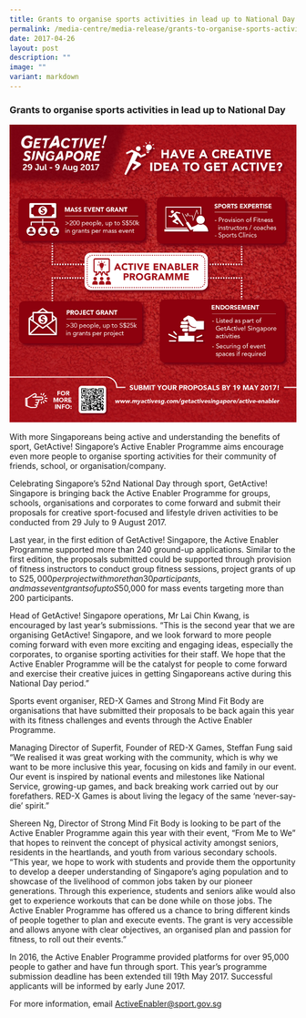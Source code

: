 ```yaml
---
title: Grants to organise sports activities in lead up to National Day
permalink: /media-centre/media-release/grants-to-organise-sports-activities-in-lead-up-to-national-day/
date: 2017-04-26
layout: post
description: ""
image: ""
variant: markdown
---
```

### **Grants to organise sports activities in lead up to National Day**

![](/images/Media%20Centre/Media%20Release/2017/April/GASG%20Active%20Enabler%20Infographics01.jpeg)

With more Singaporeans being active and understanding the benefits of sport, GetActive! Singapore’s Active Enabler Programme aims encourage even more people to organise sporting activities for their community of friends, school, or organisation/company.

Celebrating Singapore’s 52nd National Day through sport, GetActive! Singapore is bringing back the Active Enabler Programme for groups, schools, organisations and corporates to come forward and submit their proposals for creative sport-focused and lifestyle driven activities to be conducted from 29 July to 9 August 2017.

Last year, in the first edition of GetActive! Singapore, the Active Enabler Programme supported more than 240 ground-up applications. Similar to the first edition, the proposals submitted could be supported through provision of fitness instructors to conduct group fitness sessions, project grants of up to S$25,000 per project with more than 30 participants, and mass event grants of up to S$50,000 for mass events targeting more than 200 participants.

Head of GetActive! Singapore operations, Mr Lai Chin Kwang, is encouraged by last year’s submissions. “This is the second year that we are organising GetActive! Singapore, and we look forward to more people coming forward with even more exciting and engaging ideas, especially the corporates, to organise sporting activities for their staff. We hope that the Active Enabler Programme will be the catalyst for people to come forward and exercise their creative juices in getting Singaporeans active during this National Day period.”

Sports event organiser, RED-X Games and Strong Mind Fit Body are organisations that have submitted their proposals to be back again this year with its fitness challenges and events through the Active Enabler Programme.

Managing Director of Superfit, Founder of RED-X Games, Steffan Fung said “We realised it was great working with the community, which is why we want to be more inclusive this year, focusing on kids and family in our event. Our event is inspired by national events and milestones like National Service, growing-up games, and back breaking work carried out by our forefathers. RED-X Games is about living the legacy of the same ‘never-say-die’ spirit.”

Shereen Ng, Director of Strong Mind Fit Body is looking to be part of the Active Enabler Programme again this year with their event, “From Me to We” that hopes to reinvent the concept of physical activity amongst seniors, residents in the heartlands, and youth from various secondary schools. “This year, we hope to work with students and provide them the opportunity to develop a deeper understanding of Singapore’s aging population and to showcase of the livelihood of common jobs taken by our pioneer generations. Through this experience, students and seniors alike would also get to experience workouts that can be done while on those jobs. The Active Enabler Programme has offered us a chance to bring different kinds of people together to plan and execute events. The grant is very accessible and allows anyone with clear objectives, an organised plan and passion for fitness, to roll out their events.”

In 2016, the Active Enabler Programme provided platforms for over 95,000 people to gather and have fun through sport. This year’s programme submission deadline has been extended till 19th May 2017.  Successful applicants will be informed by early June 2017.

For more information, email [ActiveEnabler@sport.gov.sg](mailto:ActiveEnabler@sport.gov.sg)